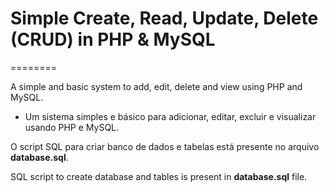 # Simple Create, Read, Update, Delete (CRUD) in PHP & MySQL
========

A simple and basic system to add, edit, delete and view using PHP and MySQL. 

- Um sistema simples e básico para adicionar, editar, excluir e visualizar usando PHP e MySQL.

O script SQL para criar banco de dados e tabelas está presente no arquivo **database.sql**.

SQL script to create database and tables is present in **database.sql** file.
